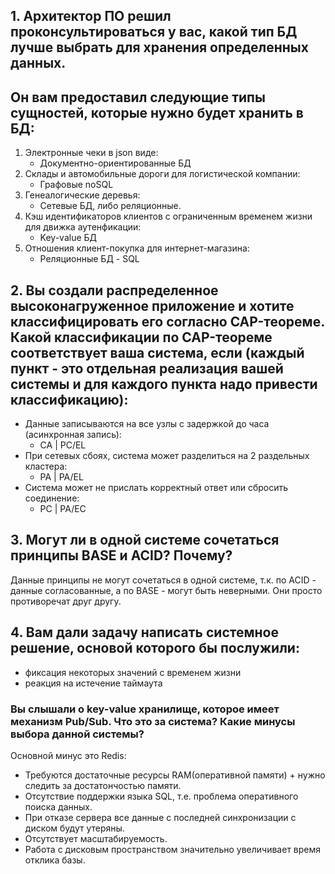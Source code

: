 
## 1. Архитектор ПО решил проконсультироваться у вас, какой тип БД лучше выбрать для хранения определенных данных.
##   Он вам предоставил следующие типы сущностей, которые нужно будет хранить в БД:
1. Электронные чеки в json виде:
	- Документно-ориентированные БД
2. Склады и автомобильные дороги для логистической компании:
	- Графовые noSQL
3. Генеалогические деревья:
	- Сетевые БД, либо реляционные.
4. Кэш идентификаторов клиентов с ограниченным временем жизни для движка аутенфикации:
	- Key-value БД
5. Отношения клиент-покупка для интернет-магазина:
	- Реляционные БД - SQL
## 2. Вы создали распределенное высоконагруженное приложение и хотите классифицировать его согласно CAP-теореме. Какой классификации по CAP-теореме соответствует ваша система, если (каждый пункт - это отдельная реализация вашей системы и для каждого пункта надо привести классификацию):
- Данные записываются на все узлы с задержкой до часа (асинхронная запись):
	- CA | PC/EL
- При сетевых сбоях, система может разделиться на 2 раздельных кластера:
	- PA | PA/EL
- Система может не прислать корректный ответ или сбросить соединение:
	- PC | PA/EC
## 3. Могут ли в одной системе сочетаться принципы BASE и ACID? Почему?
Данные принципы не могут сочетаться в одной системе, т.к. по ACID - данные согласованные, а по BASE - могут быть неверными. Они просто противоречат друг другу.
		
## 4. Вам дали задачу написать системное решение, основой которого бы послужили:
  - фиксация некоторых значений с временем жизни
  - реакция на истечение таймаута

### Вы слышали о key-value хранилище, которое имеет механизм Pub/Sub. Что это за система? Какие минусы выбора данной системы?
	
Основной минус это Redis:
- Требуются достаточные ресурсы RAM(оперативной памяти) + нужно следить за достатончостью памяти. 
- Отсутствие поддержки  языка SQL, т.е. проблема оперативного поиска данных.  
- При отказе сервера все данные с последней синхронизации с диском будут утеряны.
- Отсутствует масштабируемость.
- Работа с дисковым пространством значительно увеличивает время отклика базы.

